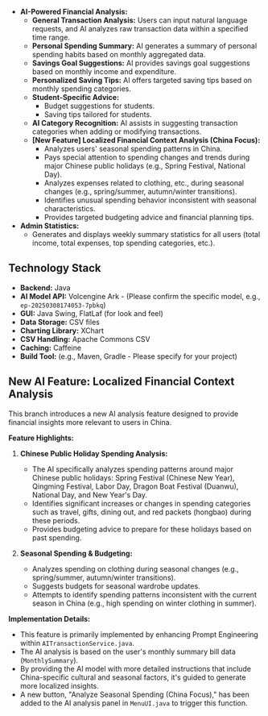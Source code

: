 *   **AI-Powered Financial Analysis:**
    *   **General Transaction Analysis:** Users can input natural language requests, and AI analyzes raw transaction data within a specified time range.
    *   **Personal Spending Summary:** AI generates a summary of personal spending habits based on monthly aggregated data.
    *   **Savings Goal Suggestions:** AI provides savings goal suggestions based on monthly income and expenditure.
    *   **Personalized Saving Tips:** AI offers targeted saving tips based on monthly spending categories.
    *   **Student-Specific Advice:**
        *   Budget suggestions for students.
        *   Saving tips tailored for students.
    *   **AI Category Recognition:** AI assists in suggesting transaction categories when adding or modifying transactions.
    *   **[New Feature] Localized Financial Context Analysis (China Focus):**
        *   Analyzes users' seasonal spending patterns in China.
        *   Pays special attention to spending changes and trends during major Chinese public holidays (e.g., Spring Festival, National Day).
        *   Analyzes expenses related to clothing, etc., during seasonal changes (e.g., spring/summer, autumn/winter transitions).
        *   Identifies unusual spending behavior inconsistent with seasonal characteristics.
        *   Provides targeted budgeting advice and financial planning tips.
*   **Admin Statistics:**
    *   Generates and displays weekly summary statistics for all users (total income, total expenses, top spending categories, etc.).

## Technology Stack

*   **Backend:** Java
*   **AI Model API:** Volcengine Ark - (Please confirm the specific model, e.g., `ep-20250308174053-7pbkq`)
*   **GUI:** Java Swing, FlatLaf (for look and feel)
*   **Data Storage:** CSV files
*   **Charting Library:** XChart
*   **CSV Handling:** Apache Commons CSV
*   **Caching:** Caffeine
*   **Build Tool:** (e.g., Maven, Gradle - Please specify for your project)

## New AI Feature: Localized Financial Context Analysis

This branch introduces a new AI analysis feature designed to provide financial insights more relevant to users in China.

**Feature Highlights:**

1.  **Chinese Public Holiday Spending Analysis:**
    *   The AI specifically analyzes spending patterns around major Chinese public holidays: Spring Festival (Chinese New Year), Qingming Festival, Labor Day, Dragon Boat Festival (Duanwu), National Day, and New Year's Day.
    *   Identifies significant increases or changes in spending categories such as travel, gifts, dining out, and red packets (hongbao) during these periods.
    *   Provides budgeting advice to prepare for these holidays based on past spending.

2.  **Seasonal Spending & Budgeting:**
    *   Analyzes spending on clothing during seasonal changes (e.g., spring/summer, autumn/winter transitions).
    *   Suggests budgets for seasonal wardrobe updates.
    *   Attempts to identify spending patterns inconsistent with the current season in China (e.g., high spending on winter clothing in summer).

**Implementation Details:**

*   This feature is primarily implemented by enhancing Prompt Engineering within `AITransactionService.java`.
*   The AI analysis is based on the user's monthly summary bill data (`MonthlySummary`).
*   By providing the AI model with more detailed instructions that include China-specific cultural and seasonal factors, it's guided to generate more localized insights.
*   A new button, "Analyze Seasonal Spending (China Focus)," has been added to the AI analysis panel in `MenuUI.java` to trigger this function.
